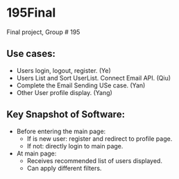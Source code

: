 # 195Final
Final project, Group # 195

## Use cases:
* Users login, logout, register. (Ye)
* Users List and Sort UserList. Connect Email API. (Qiu)
* Complete the Email Sending USe case. (Yan)
* Other User profile display. (Yang)

## Key Snapshot of Software:
* Before entering the main page:
    * If is new user: register and redirect to profile page.
    * If not: directly login to main page.
* At main page:
    * Receives recommended list of users displayed.
    * Can apply different filters.

